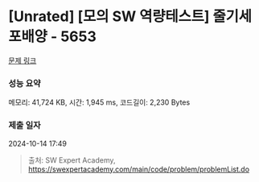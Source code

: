 # [Unrated] [모의 SW 역량테스트] 줄기세포배양 - 5653 

[문제 링크](https://swexpertacademy.com/main/code/problem/problemDetail.do?contestProbId=AWXRJ8EKe48DFAUo) 

### 성능 요약

메모리: 41,724 KB, 시간: 1,945 ms, 코드길이: 2,230 Bytes

### 제출 일자

2024-10-14 17:49



> 출처: SW Expert Academy, https://swexpertacademy.com/main/code/problem/problemList.do